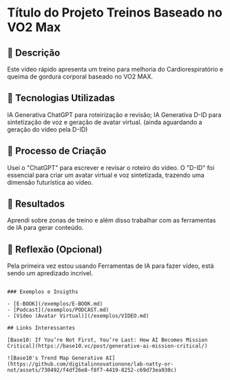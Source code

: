 # Título do Projeto Treinos Baseado no VO2 Max

## 📒 Descrição
Este vídeo rápido apresenta um treino para melhoria do Cardiorespiratório e queima de gordura corporal baseado no VO2 MAX.

## 🤖 Tecnologias Utilizadas
IA Generativa ChatGPT para roteirização e revisão;
IA Generativa D-ID para sintetização de voz e geração de avatar virtual. (ainda aguardando a geração do vídeo pela D-ID)


## 🧐 Processo de Criação
Usei o "ChatGPT" para escrever e revisar o roteiro do vídeo. O "D-ID" foi essencial para criar um avatar virtual e voz sintetizada, trazendo uma dimensão futurística ao vídeo. 

## 🚀 Resultados
Aprendi sobre zonas de treino e além disso trabalhar com as ferramentas de IA para gerar conteúdo. 


## 💭 Reflexão (Opcional)
Pela primeira vez estou usando Ferramentas de IA para fazer vídeo, está sendo um apredizado incrível. 
```

### Exemplos e Insigths

- [E-BOOK](/exemplos/E-BOOK.md)
- [Podcast](/exemplos/PODCAST.md)
- [Vídeo (Avatar Virtual)](/exemplos/VIDEO.md)

## Links Interessantes

[Base10: If You’re Not First, You’re Last: How AI Becomes Mission Critical](https://base10.vc/post/generative-ai-mission-critical/)

![Base10's Trend Map Generative AI](https://github.com/digitalinnovationone/lab-natty-or-not/assets/730492/f4df26e8-f8f7-4419-8252-c69d73ea930c)
